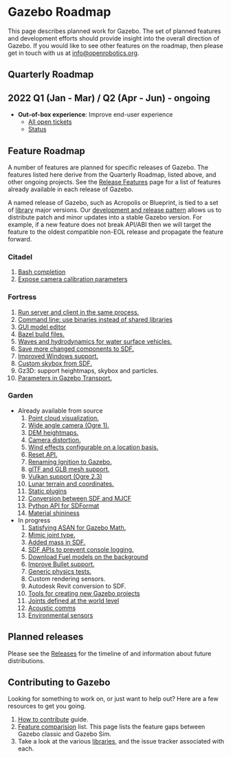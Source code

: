 # Gazebo Roadmap

This page describes planned work for Gazebo. The set of planned
features and development efforts should provide insight into the overall
direction of Gazebo. If you would like to
see other features on the roadmap, then please get in touch with us at
info@openrobotics.org.

## Quarterly Roadmap

## 2022 Q1 (Jan - Mar) / Q2 (Apr - Jun) - ongoing

* **Out-of-box experience**: Improve end-user experience
    * [All open tickets](https://github.com/search?q=org%3Agazebosim+label%3A%22OOBE+%F0%9F%93%A6%E2%9C%A8%22&state=open&type=Issues)
    * [Status](https://github.com/orgs/gazebosim/projects/3?card_filter_query=label%3A%22oobe+%F0%9F%93%A6%E2%9C%A8%22)

## Feature Roadmap

A number of features are planned for specific releases of Gazebo. The
features listed here derive from the Quarterly Roadmap, listed above, and other
ongoing projects.  See the [Release Features](/docs/all/release-features) page
for a list of features already available in each release of Gazebo.

A named release of Gazebo, such as Acropolis or Blueprint, is tied to
a set of [library](/libs) major versions. Our
[development and release pattern](/docs/all/releases) allows us to distribute
patch and minor updates into a stable Gazebo version. For example, if a new
feature does not break API/ABI then we will target the feature to the oldest
compatible non-EOL release and propagate the feature forward.

### Citadel

1. [Bash completion](https://github.com/gazebosim/gz-tools/issues/1)
1. [Expose camera calibration parameters](https://github.com/gazebosim/sdformat/pull/1088)

### Fortress

1. [Run server and client in the same process.](https://github.com/gazebosim/gz-sim/pull/793)
1. [Command line: use binaries instead of shared libraries](https://github.com/gazebosim/gz-tools/issues/7)
1. [GUI model editor](https://github.com/gazebosim/gz-sim/labels/editor)
1. [Bazel build files.](https://github.com/gazebosim/gz-bazel)
1. [Waves and hydrodynamics for water surface vehicles.](https://github.com/gazebosim/gz-sim/issues/1247)
1. [Save more changed components to SDF.](https://github.com/gazebosim/gz-sim/issues/1312)
1. [Improved Windows support.](https://github.com/search?q=org%3Agazebosim+label%3AWindows&state=open&type=Issues)
1. [Custom skybox from SDF.](https://github.com/gazebosim/sdformat/pull/1037)
1. Gz3D: support heightmaps, skybox and particles.
1. [Parameters in Gazebo Transport.](https://github.com/gazebosim/gz-transport/pull/305)

### Garden

* Already available from source
    1. [Point cloud visualization.](https://github.com/gazebosim/gz-sim/issues/1156)
    1. [Wide angle camera (Ogre 1).](https://github.com/gazebosim/gz-sensors/issues/24)
    1. [DEM heightmaps.](https://github.com/gazebosim/gz-sim/issues/235)
    1. [Camera distortion.](https://github.com/gazebosim/gz-sensors/issues/107)
    1. [Wind effects configurable on a location basis.](https://github.com/gazebosim/gz-sim/pull/1357)
    1. [Reset API.](https://github.com/gazebosim/gz-sim/issues/1107)
    1. [Renaming Ignition to Gazebo.](https://community.gazebosim.org/t/a-new-era-for-gazebo/1356)
    1. [glTF and GLB mesh support.](https://github.com/gazebosim/gz-common/issues/344)
    1. [Vulkan support (Ogre 2.3)](https://github.com/gazebosim/gz-rendering/pull/553)
    1. [Lunar terrain and coordinates.](https://github.com/gazebosim/sdformat/pull/1050)
    1. [Static plugins](https://github.com/gazebosim/gz-plugin/pull/97)
    1. [Conversion between SDF and MJCF](https://github.com/gazebosim/gz-mujoco/tree/main/sdformat_mjcf)
    1. [Python API for SDFormat](http://sdformat.org/tutorials?tut=python_bindings&cat=developers&)
    1. [Material shininess](https://github.com/gazebosim/sdformat/pull/985)
* In progress
    1. [Satisfying ASAN for Gazebo Math.](https://github.com/gazebosim/gz-math/issues/370)
    1. [Mimic joint type.](https://github.com/gazebosim/sdf_tutorials/pull/62)
    1. [Added mass in SDF.](https://github.com/gazebosim/gz-sim/issues/1462)
    1. [SDF APIs to prevent console logging.](https://github.com/gazebosim/sdformat/issues/820)
    1. [Download Fuel models on the background](https://github.com/gazebosim/gz-sim/issues/1260)
    1. [Improve Bullet support.](https://github.com/gazebosim/gz-physics/issues/44)
    1. [Generic physics tests.](https://github.com/gazebosim/gz-physics/issues/50)
    1. Custom rendering sensors.
    1. Autodesk Revit conversion to SDF.
    1. [Tools for creating new Gazebo projects](https://github.com/gazebosim/gz_pkg_create)
    1. [Joints defined at the world level](https://github.com/gazebosim/sdformat/issues/1115)
    1. [Acoustic comms](https://github.com/gazebosim/gz-sim/pull/1608)
    1. [Environmental sensors](https://github.com/gazebosim/gz-sim/pull/1660)

## Planned releases

Please see the [Releases](/docs/all/releases) for the timeline of and information about future distributions.

## Contributing to Gazebo

Looking for something to work on, or just want to help out? Here are a few
resources to get you going.

1. [How to contribute](/docs/all/contributing) guide.
1. [Feature comparision](/docs/citadel/comparison) list. This page lists the
   feature gaps between Gazebo classic and Gazebo Sim.
1. Take a look at the various [libraries](/libs), and the issue tracker
   associated with each.
